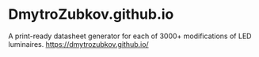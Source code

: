 # DmytroZubkov.github.io
A print-ready datasheet generator for each of 3000+ modifications of LED luminaires.
https://dmytrozubkov.github.io/

